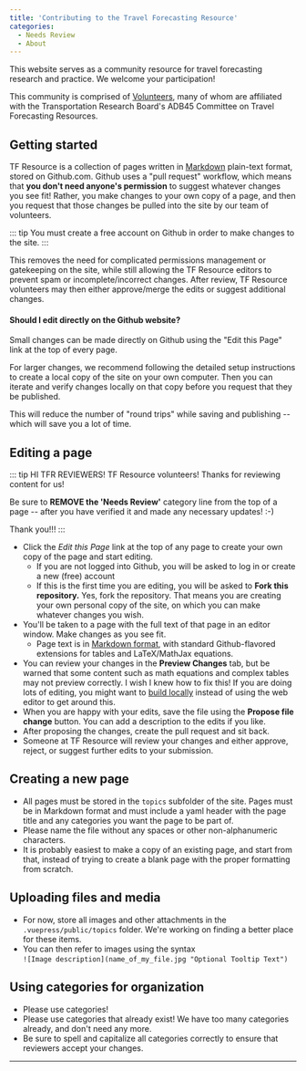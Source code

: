 ```yaml
---
title: 'Contributing to the Travel Forecasting Resource'
categories:
  - Needs Review
  - About
---
```


This website serves as a community resource for travel forecasting research and practice. We welcome your participation!

This community is comprised of [Volunteers](TF_Resource_Volunteers), many of whom are affiliated with the Transportation Research Board's ADB45 Committee on Travel Forecasting Resources.

## Getting started

TF Resource is a collection of pages written in [Markdown](https://github.com/adam-p/markdown-here/wiki/Markdown-Cheatsheet) plain-text format, stored on Github.com. Github uses a "pull request" workflow, which means that **you don't need anyone's permission** to suggest whatever changes you see fit! Rather, you make changes to your own copy of a page, and then you request that those changes be pulled into the site by our team of volunteers.

::: tip
You must create a free account on Github in order to make changes to the site.
:::

This removes the need for complicated permissions management or gatekeeping on the site, while still allowing the TF Resource editors to prevent spam or incomplete/incorrect changes. After review, TF Resource volunteers may then either approve/merge the edits or suggest additional changes.

#### Should I edit directly on the Github website?

Small changes can be made directly on Github using the "Edit this Page" link at the top of every page.

For larger changes, we recommend following the detailed setup instructions to create a local copy of the site on your own computer. Then you can iterate and verify changes locally on that copy before you request that they be published.

This will reduce the number of "round trips" while saving and publishing -- which will save you a lot of time.

## Editing a page

::: tip HI TFR REVIEWERS!
TF Resource volunteers! Thanks for reviewing content for us!

Be sure to **REMOVE the 'Needs Review'** category line from the top of a page -- after you have verified it and made any necessary updates! :-)

Thank you!!!
:::

- Click the _Edit this Page_ link at the top of any page to create your own copy of the page and start editing.
  - If you are not logged into Github, you will be asked to log in or create a new (free) account
  - If this is the first time you are editing, you will be asked to **Fork this repository.** Yes, fork the repository. That means you are creating your own personal copy of the site, on which you can make whatever changes you wish.
- You'll be taken to a page with the full text of that page in an editor window. Make changes as you see fit.
  - Page text is in [Markdown format](https://github.com/adam-p/markdown-here/wiki/Markdown-Cheatsheet), with standard Github-flavored extensions for tables and LaTeX/MathJax equations.
- You can review your changes in the **Preview Changes** tab, but be warned that some content such as math equations and complex tables may not preview correctly. I wish I knew how to fix this! If you are doing lots of editing, you might want to [build locally](Contributing-Dev-Instructions) instead of using the web editor to get around this.
- When you are happy with your edits, save the file using the **Propose file change** button. You can add a description to the edits if you like.
- After proposing the changes, create the pull request and sit back.
- Someone at TF Resource will review your changes and either approve, reject, or suggest further edits to your submission.

## Creating a new page

- All pages must be stored in the `topics` subfolder of the site. Pages must be in Markdown format and must include a yaml header with the page title and any categories you want the page to be part of.
- Please name the file without any spaces or other non-alphanumeric characters.
- It is probably easiest to make a copy of an existing page, and start from that, instead of trying to create a blank page with the proper formatting from scratch.

## Uploading files and media

- For now, store all images and other attachments in the `.vuepress/public/topics` folder. We're working on finding a better place for these items.
- You can then refer to images using the syntax\
  `![Image description](name_of_my_file.jpg "Optional Tooltip Text")`

## Using categories for organization

- Please use categories!
- Please use categories that already exist! We have too many categories already, and don't need any more.
- Be sure to spell and capitalize all categories correctly to ensure that reviewers accept your changes.

---
